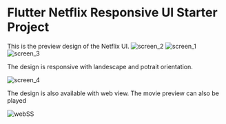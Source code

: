 # Flutter Netflix Responsive UI Starter Project
This is the preview design of the Netflix UI.
![screen_2](https://user-images.githubusercontent.com/52609580/117593442-32f22a80-b155-11eb-8ed2-d70f9a7787c6.png)
![screen_1](https://user-images.githubusercontent.com/52609580/117593389-f9b9ba80-b154-11eb-9749-5859a2155d38.png)
![screen_3](https://user-images.githubusercontent.com/52609580/117593493-5917ca80-b155-11eb-9992-d83057e3753c.png)

The design is responsive with landescape and potrait orientation.

![screen_4](https://user-images.githubusercontent.com/52609580/117593563-9714ee80-b155-11eb-88be-f970f234671e.png)

The design is also available with web view. The movie preview can also be played

![webSS](https://user-images.githubusercontent.com/52609580/117593748-e9eea600-b155-11eb-81f3-b36dc4614122.PNG)
